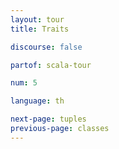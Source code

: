```yaml
---
layout: tour
title: Traits

discourse: false

partof: scala-tour

num: 5

language: th

next-page: tuples
previous-page: classes
---
```

